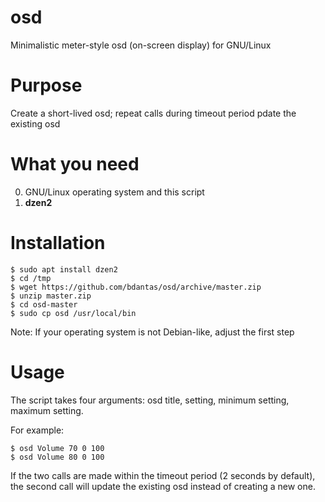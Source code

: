 # osd
Minimalistic meter-style osd (on-screen display) for GNU/Linux

# Purpose
Create a short-lived osd; repeat calls during timeout period pdate the existing osd

# What you need
0. GNU/Linux operating system and this script
1. **dzen2**

# Installation
```
$ sudo apt install dzen2
$ cd /tmp
$ wget https://github.com/bdantas/osd/archive/master.zip
$ unzip master.zip
$ cd osd-master
$ sudo cp osd /usr/local/bin
```
Note: If your operating system is not Debian-like, adjust the first step

# Usage
The script takes four arguments: osd title, setting, minimum setting, maximum setting.

For example:
```
$ osd Volume 70 0 100
$ osd Volume 80 0 100
```
If the two calls are made within the timeout period (2 seconds by default), the second call will update the existing osd instead of creating a new one.
